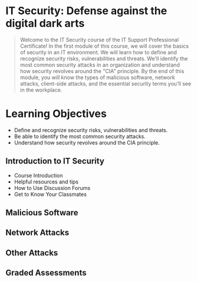 # IT Security: Defense against the digital dark arts
> Welcome to the IT Security course of the IT Support Professional Certificate! In the first module of this course, we will cover the basics of security in an IT environment. We will learn how to define and recognize security risks, vulnerabilities and threats. We'll identify the most common security attacks in an organization and understand how security revolves around the "CIA" principle. By the end of this module, you will know the types of malicious software, network attacks, client-side attacks, and the essential security terms you'll see in the workplace.
# Learning Objectives
- Define and recognize security risks, vulnerabilities and threats.
- Be able to identify the most common security attacks.
- Understand how security revolves around the CIA principle.
## Introduction to IT Security
- Course Introduction
- Helpful resources and tips
- How to Use Discussion Forums
- Get to Know Your Classmates
## Malicious Software
## Network Attacks
## Other Attacks
## Graded Assessments
